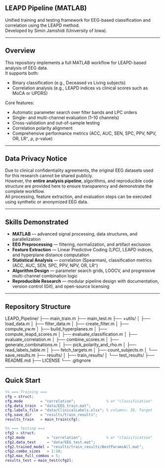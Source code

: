 ## LEAPD Pipeline (MATLAB)

Unified training and testing framework for EEG-based classification and correlation using the LEAPD method.  
Developed by Simin Jamshidi (University of Iowa).

---

## Overview
This repository implements a full MATLAB workflow for LEAPD-based analysis of EEG data.  
It supports both:

- Binary classification (e.g., Deceased vs Living subjects)  
- Correlation analysis (e.g., LEAPD indices vs clinical scores such as MoCA or UPDRS)

Core features:
- Automatic parameter search over filter bands and LPC orders  
- Single- and multi-channel evaluation (1–10 channels)  
- Cross-validation and out-of-sample testing  
- Correlation polarity alignment  
- Comprehensive performance metrics (ACC, AUC, SEN, SPC, PPV, NPV, OR, LR⁺, ρ, p-value)
---

## Data Privacy Notice
Due to clinical confidentiality agreements, the original EEG datasets used for this research cannot be shared publicly.  
However, the **entire analysis pipeline**, algorithms, and reproducible code structure are provided here to ensure transparency and demonstrate the complete workflow.  
All processing, feature extraction, and evaluation steps can be executed using synthetic or anonymized EEG data.

---

## Skills Demonstrated
- **MATLAB** — advanced signal processing, data structures, and parallelization  
- **EEG Preprocessing** — filtering, normalization, and artifact exclusion  
- **Feature Extraction** — Linear Predictive Coding (LPC), LEAPD indices, and hyperplane distance computation  
- **Statistical Analysis** — correlation (Spearman), classification metrics (ACC, AUC, SEN, SPC, PPV, NPV, OR, LR⁺)  
- **Algorithm Design** — parameter search grids, LOOCV, and progressive multi-channel combination logic  
- **Reproducible Research** — modular pipeline design with documentation, version control (Git), and open-source licensing  

---

## Repository Structure
LEAPD_Pipeline/
├── main_train.m
├── main_test.m
├── +utils/
│ ├── load_data.m
│ ├── filter_data.m
│ ├── create_filter.m
│ ├── compute_yw.m
│ ├── build_hyperplanes.m
│ ├── compute_leapd_scores.m
│ ├── evaluate_classification.m
│ ├── evaluate_correlation.m
│ ├── combine_scores.m
│ ├── generate_combinations.m
│ ├── pick_polarity_and_rho.m
│ ├── read_labels_table.m
│ ├── fetch_targets.m
│ ├── count_subjects.m
│ └── save_results.m
├── results/
│ ├── train_results/
│ └── test_results/
├── README.md
├── LICENSE
└── .gitignore

---

## Quick Start
```matlab
%% === Training ===
cfg = struct;
cfg.mode        = "correlation";              % or "classification"
cfg.data_train  = "data/EEG_train.mat";
cfg.labels_file = "data/ClinicalLabels.xlsx"; % columns: ID, Target
cfg.save_dir    = "results/train_results";
results_train   = main_train(cfg);

%% === Testing ===
cfg2 = struct;
cfg2.mode          = "correlation";           % or "classification"
cfg2.data_test     = "data/EEG_test.mat";
cfg2.trained_model = "results/train_results/BestParamsAll.mat";
cfg2.combo_sizes   = 1:10; 
cfg2.max_full_combos = 5;
results_test = main_test(cfg2);




